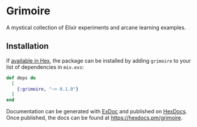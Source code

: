 # Grimoire

A mystical collection of Elixir experiments and arcane learning examples.

## Installation

If [available in Hex](https://hex.pm/docs/publish), the package can be installed
by adding `grimoire` to your list of dependencies in `mix.exs`:

```elixir
def deps do
  [
    {:grimoire, "~> 0.1.0"}
  ]
end
```

Documentation can be generated with [ExDoc](https://github.com/elixir-lang/ex_doc)
and published on [HexDocs](https://hexdocs.pm). Once published, the docs can
be found at <https://hexdocs.pm/grimoire>.
